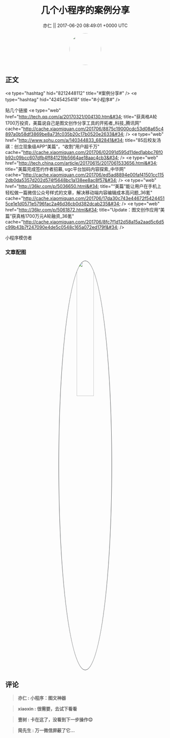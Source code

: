 <h1 align="center">几个小程序的案例分享</h1>




<p align="center">
    <a>亦仁 || 2017-06-20 08:49:01 &#43;0000 UTC</a>
</p>

<div align="center">
    <img src="https://images.zsxq.com/Fn3NQqCN8nuGF86yZPXSbEsl0mb3?e=1590940799&amp;token=kIxbL07-8jAj8w1n4s9zv64FuZZNEATmlU_Vm6zD:pfbNc8W3hS0oYG_hyXXh_rHMHuc=" width="100" height="100" style="border:1px solid;border-radius:50%; color:#ffffff"/>
</div>




## 正文

<div>
&lt;e type=&#34;hashtag&#34; hid=&#34;8212448112&#34; title=&#34;#案例分享#&#34; /&gt;  &lt;e type=&#34;hashtag&#34; hid=&#34;4245425418&#34; title=&#34;#小程序#&#34; /&gt;  

贴几个链接
&lt;e type=&#34;web&#34; href=&#34;http://tech.qq.com/a/20170321/004130.htm&#34; title=&#34;获真格A轮1700万投资，美篇说自己是图文创作分享工具的开拓者_科技_腾讯网&#34; cache=&#34;http://cache.xiaomiquan.com/201706/8875c19000cdc53d08a65c4897a0b58df3869be8a73fc035b20c17b0520e2633&#34; /&gt; 
&lt;e type=&#34;web&#34; href=&#34;http://www.sohu.com/a/140344833_682841&#34; title=&#34;85后校友汤祺：创立现象级APP“美篇”，“收割”用户超千万&#34; cache=&#34;http://cache.xiaomiquan.com/201706/02091d595d11ded1abbc76f0b92c09bcc607dfb4ff841219b5664ae18aac4cb3&#34; /&gt; 
&lt;e type=&#34;web&#34; href=&#34;http://tech.china.com/article/20170615/2017061533656.html&#34; title=&#34;美篇完成签约作者招募, ugc平台加码内容探索_中华网&#34; cache=&#34;http://cache.xiaomiquan.com/201706/ed5ad8894e00faf41501cc1152db0da5357d202d574f5648bc1a138ee8ac8f57&#34; /&gt; 
&lt;e type=&#34;web&#34; href=&#34;http://36kr.com/p/5036650.html&#34; title=&#34;“美篇”能让用户在手机上轻松做一篇微信公众号样式的文章，解决移动端内容编辑成本高问题_36氪&#34; cache=&#34;http://cache.xiaomiquan.com/201706/17da30c743e44672f54244515ce1e1d0571e5796fac2a46d36cb0d382dcab235&#34; /&gt; 
&lt;e type=&#34;web&#34; href=&#34;http://36kr.com/p/5061872.html&#34; title=&#34;Update：图文创作应用“美篇”获真格1700万元A轮融资_36氪&#34; cache=&#34;http://cache.xiaomiquan.com/201706/8fc7f1d12d58a15a2aad5c6d5c99b43b7f247090e4de5c0548c165a072ed179f&#34; /&gt; 

小程序模仿者
</div>

### 文章配图

<div class="image" align="center">

<img src="https://images.zsxq.com/FpGqh3JdYdWAxpsdK71KhwLwW23s?imageMogr2/auto-orient/thumbnail/800x/format/jpg/blur/1x0/quality/75&amp;e=1590940799&amp;token=kIxbL07-8jAj8w1n4s9zv64FuZZNEATmlU_Vm6zD:9wartq9mXWmm-3_Rwv0vx3xJc_o=" width="33%" height="33%" style="border:1px solid;border-radius:50%; color:#3c3f41"/>

</div>


## 评论

<div align="left">
<div>

<blockquote >
<span> <strong>亦仁 : 小程序：图文神器 </strong></span>
</blockquote>

<blockquote >
<span> <strong>xiaoxin : 很需要，去试下看看 </strong></span>
</blockquote>

<blockquote >
<span> <strong>壹树 : 卡在这了，没看到下一步操作😌 </strong></span>
</blockquote>

<blockquote >
<span> <strong>简先生 : 万一微信屏蔽了它… </strong></span>
</blockquote>

</div>
</div>